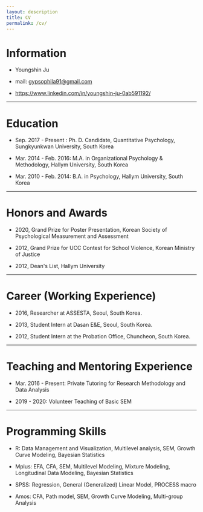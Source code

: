 ```yaml
---
layout: description
title: CV
permalink: /cv/
---
```


# Information

*  Youngshin Ju

*  mail: gypsophila91@gmail.com

*  https://www.linkedin.com/in/youngshin-ju-0ab591192/

* * *

# Education

*  Sep. 2017 - Present    : Ph. D. Candidate, Quantitative Psychology, Sungkyunkwan University, South Korea

*  Mar. 2014 - Feb. 2016: M.A. in Organizational Psychology & Methodology, Hallym University, South Korea

*  Mar. 2010 - Feb. 2014: B.A. in Psychology, Hallym University, South Korea 

* * *

# Honors and Awards

*  2020, Grand Prize for Poster Presentation, Korean Society of Psychological Measurement and Assessment

*  2012, Grand Prize for UCC Contest for School Violence, Korean Ministry of Justice

*  2012, Dean's List, Hallym University

* * *

# Career (Working Experience)

*  2016, Researcher at ASSESTA, Seoul, South Korea. 

*  2013, Student Intern at Dasan E&E, Seoul, South Korea. 

*  2012, Student Intern at the Probation Office, Chuncheon, South Korea. 

* * *

# Teaching and Mentoring Experience

* Mar. 2016 - Present: Private Tutoring for Research Methodology and Data Analysis

* 2019 - 2020: Volunteer Teaching of Basic SEM

* * *

# Programming Skills

*  R: Data Management and Visualization, Multilevel analysis, SEM, Growth Curve Modeling, Bayesian Statistics

*  Mplus: EFA, CFA, SEM, Multilevel Modeling, Mixture Modeling, Longitudinal Data Modeling, Bayesian Statistics

*  SPSS: Regression, General (Generalized) Linear Model, PROCESS macro

*  Amos: CFA, Path model, SEM, Growth Curve Modeling, Multi-group Analysis


